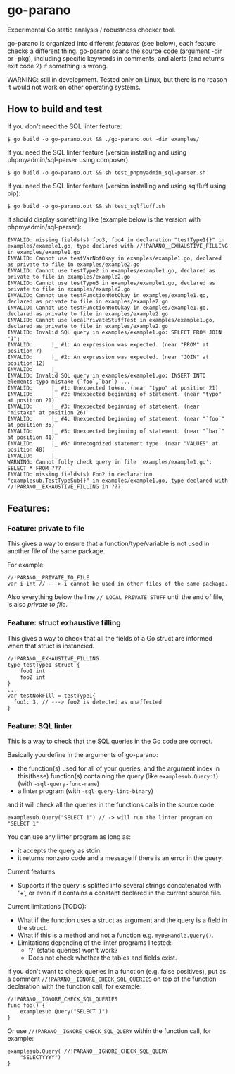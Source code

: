 # go-parano
Experimental Go static analysis / robustness checker tool.

go-parano is organized into different *features* (see below), 
each feature checks a different thing. go-parano scans the source code 
(argument -dir or -pkg), including specific keywords in comments, 
and alerts (and returns exit code 2) if something is wrong.

WARNING: still in development. Tested only on Linux, but there is no reason it would not work on other operating systems.

## How to build and test

If you don't need the SQL linter feature:
```
$ go build -o go-parano.out && ./go-parano.out -dir examples/
```

If you need the SQL linter feature (version installing and using phpmyadmin/sql-parser using composer):
```
$ go build -o go-parano.out && sh test_phpmyadmin_sql-parser.sh
```
If you need the SQL linter feature (version installing and using sqlfluff using pip):
```
$ go build -o go-parano.out && sh test_sqlfluff.sh
```

It should display something like (example below is the version with phpmyadmin/sql-parser):
```
INVALID: missing fields(s) foo3, foo4 in declaration "testType1{}" in examples/example1.go, type declared with //!PARANO__EXHAUSTIVE_FILLING in examples/example1.go
INVALID: Cannot use testVarNotOkay in examples/example1.go, declared as private to file in examples/example2.go
INVALID: Cannot use testType2 in examples/example1.go, declared as private to file in examples/example2.go
INVALID: Cannot use testType3 in examples/example1.go, declared as private to file in examples/example2.go
INVALID: Cannot use testFunctionNotOkay in examples/example1.go, declared as private to file in examples/example2.go
INVALID: Cannot use testFunctionNotOkay in examples/example1.go, declared as private to file in examples/example2.go
INVALID: Cannot use localPrivateStuffTest in examples/example1.go, declared as private to file in examples/example2.go
INVALID: Invalid SQL query in examples/example1.go: SELECT FROM JOIN "1";
INVALID:      |_ #1: An expression was expected. (near "FROM" at position 7)
INVALID:      |_ #2: An expression was expected. (near "JOIN" at position 12)
INVALID:      |_ 
INVALID: Invalid SQL query in examples/example1.go: INSERT INTO elements typo mistake (`foo`,`bar`) ...
INVALID:      |_ #1: Unexpected token. (near "typo" at position 21)
INVALID:      |_ #2: Unexpected beginning of statement. (near "typo" at position 21)
INVALID:      |_ #3: Unexpected beginning of statement. (near "mistake" at position 26)
INVALID:      |_ #4: Unexpected beginning of statement. (near "`foo`" at position 35)
INVALID:      |_ #5: Unexpected beginning of statement. (near "`bar`" at position 41)
INVALID:      |_ #6: Unrecognized statement type. (near "VALUES" at position 48)
INVALID:      |_ 
WARNING: Cannot fully check query in file 'examples/example1.go': SELECT * FROM ???
INVALID: missing fields(s) Foo2 in declaration "examplesub.TestTypeSub{}" in examples/example1.go, type declared with //!PARANO__EXHAUSTIVE_FILLING in ???
```
## Features:

### Feature: private to file

This gives a way to ensure that a function/type/variable is not 
used in another file of the same package.

For example:
```
//!PARANO__PRIVATE_TO_FILE
var i int // ---> i cannot be used in other files of the same package.
```

Also everything below the line `// LOCAL PRIVATE STUFF` 
until the end of file, is also _private to file_.

### Feature: struct exhaustive filling

This gives a way to check that all the fields of a Go struct are informed 
when that struct is instancied.
```
//!PARANO__EXHAUSTIVE_FILLING
type testType1 struct {
	foo1 int
	foo2 int
}
...
var testNokFill = testType1{
  foo1: 3, // ---> foo2 is detected as unaffected
}
```

### Feature: SQL linter

This is a way to check that the SQL queries in the Go code are correct.
 
Basically you define in the arguments of go-parano:
 * the function(s) used for all of your queries, and the argument index in 
 this(these) function(s) containing the query 
 (like `examplesub.Query:1`) (with `-sql-query-func-name`)
 * a linter program (with `-sql-query-lint-binary`)
	
and it will check all the queries in the functions calls in the source code.

```
examplesub.Query("SELECT 1") // -> will run the linter program on "SELECT 1"
```

You can use any linter program as long as:
 * it accepts the query as stdin.
 * it returns nonzero code and a message if there is an error in the query.

Current features:
 * Supports if the query is splitted into several strings concatenated 
 with '+', or even if it contains a constant declared in the current source file.

Current limitations (TODO): 
 * What if the function uses a struct as argument and the query is a field in the struct.
 * What if this is a method and not a function e.g. `myDBHandle.Query()`.
 * Limitations depending of the linter programs I tested:
 	* '?' (static queries) won't work?
 	* Does not check whether the tables and fields exist.
 
If you don't want to check queries in a function (e.g. false positives), 
put as a comment `//!PARANO__IGNORE_CHECK_SQL_QUERIES` on top of the 
function declaration with the function call, for example:
```
//!PARANO__IGNORE_CHECK_SQL_QUERIES
func foo() {
	examplesub.Query("SELECT 1")
}
```

Or use `//!PARANO__IGNORE_CHECK_SQL_QUERY` within the function call, 
for example:
```
examplesub.Query( //!PARANO__IGNORE_CHECK_SQL_QUERY
	"SELECTYYYY")
}
```

